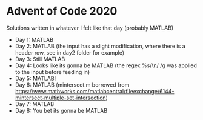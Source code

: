 # Advent of Code 2020

Solutions written in whatever I felt like that day (probably MATLAB)

- Day 1: MATLAB
- Day 2: MATLAB (the input has a slight modification, where there is a header row, see in day2 folder for example)
- Day 3: Still MATLAB
- Day 4: Looks like its gonna be MATLAB (the regex %s/\n/ /g was applied to the input before feeding in)
- Day 5: MATLAB!
- Day 6: MATLAB (mintersect.m borrowed from https://www.mathworks.com/matlabcentral/fileexchange/6144-mintersect-multiple-set-intersection)
- Day 7: MATLAB
- Day 8: You bet its gonna be MATLAB
